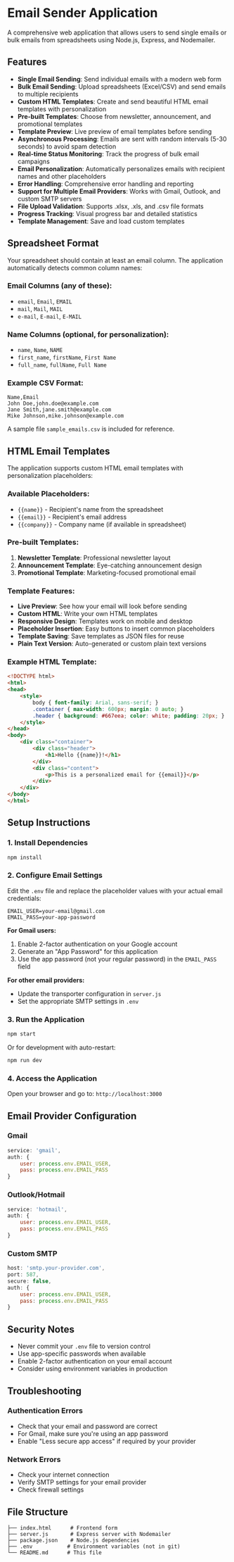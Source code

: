 # Email Sender Application

A comprehensive web application that allows users to send single emails or bulk emails from spreadsheets using Node.js, Express, and Nodemailer.

## Features

- **Single Email Sending**: Send individual emails with a modern web form
- **Bulk Email Sending**: Upload spreadsheets (Excel/CSV) and send emails to multiple recipients
- **Custom HTML Templates**: Create and send beautiful HTML email templates with personalization
- **Pre-built Templates**: Choose from newsletter, announcement, and promotional templates
- **Template Preview**: Live preview of email templates before sending
- **Asynchronous Processing**: Emails are sent with random intervals (5-30 seconds) to avoid spam detection
- **Real-time Status Monitoring**: Track the progress of bulk email campaigns
- **Email Personalization**: Automatically personalizes emails with recipient names and other placeholders
- **Error Handling**: Comprehensive error handling and reporting
- **Support for Multiple Email Providers**: Works with Gmail, Outlook, and custom SMTP servers
- **File Upload Validation**: Supports .xlsx, .xls, and .csv file formats
- **Progress Tracking**: Visual progress bar and detailed statistics
- **Template Management**: Save and load custom templates

## Spreadsheet Format

Your spreadsheet should contain at least an email column. The application automatically detects common column names:

### Email Columns (any of these):
- `email`, `Email`, `EMAIL`
- `mail`, `Mail`, `MAIL`  
- `e-mail`, `E-mail`, `E-MAIL`

### Name Columns (optional, for personalization):
- `name`, `Name`, `NAME`
- `first_name`, `firstName`, `First Name`
- `full_name`, `fullName`, `Full Name`

### Example CSV Format:
```csv
Name,Email
John Doe,john.doe@example.com
Jane Smith,jane.smith@example.com
Mike Johnson,mike.johnson@example.com
```

A sample file `sample_emails.csv` is included for reference.

## HTML Email Templates

The application supports custom HTML email templates with personalization placeholders:

### Available Placeholders:
- `{{name}}` - Recipient's name from the spreadsheet
- `{{email}}` - Recipient's email address
- `{{company}}` - Company name (if available in spreadsheet)

### Pre-built Templates:
1. **Newsletter Template**: Professional newsletter layout
2. **Announcement Template**: Eye-catching announcement design
3. **Promotional Template**: Marketing-focused promotional email

### Template Features:
- **Live Preview**: See how your email will look before sending
- **Custom HTML**: Write your own HTML templates
- **Responsive Design**: Templates work on mobile and desktop
- **Placeholder Insertion**: Easy buttons to insert common placeholders
- **Template Saving**: Save templates as JSON files for reuse
- **Plain Text Version**: Auto-generated or custom plain text versions

### Example HTML Template:
```html
<!DOCTYPE html>
<html>
<head>
    <style>
        body { font-family: Arial, sans-serif; }
        .container { max-width: 600px; margin: 0 auto; }
        .header { background: #667eea; color: white; padding: 20px; }
    </style>
</head>
<body>
    <div class="container">
        <div class="header">
            <h1>Hello {{name}}!</h1>
        </div>
        <div class="content">
            <p>This is a personalized email for {{email}}</p>
        </div>
    </div>
</body>
</html>
```

## Setup Instructions

### 1. Install Dependencies

```bash
npm install
```

### 2. Configure Email Settings

Edit the `.env` file and replace the placeholder values with your actual email credentials:

```env
EMAIL_USER=your-email@gmail.com
EMAIL_PASS=your-app-password
```

**For Gmail users:**
1. Enable 2-factor authentication on your Google account
2. Generate an "App Password" for this application
3. Use the app password (not your regular password) in the `EMAIL_PASS` field

**For other email providers:**
- Update the transporter configuration in `server.js`
- Set the appropriate SMTP settings in `.env`

### 3. Run the Application

```bash
npm start
```

Or for development with auto-restart:

```bash
npm run dev
```

### 4. Access the Application

Open your browser and go to: `http://localhost:3000`

## Email Provider Configuration

### Gmail
```javascript
service: 'gmail',
auth: {
    user: process.env.EMAIL_USER,
    pass: process.env.EMAIL_PASS
}
```

### Outlook/Hotmail
```javascript
service: 'hotmail',
auth: {
    user: process.env.EMAIL_USER,
    pass: process.env.EMAIL_PASS
}
```

### Custom SMTP
```javascript
host: 'smtp.your-provider.com',
port: 587,
secure: false,
auth: {
    user: process.env.EMAIL_USER,
    pass: process.env.EMAIL_PASS
}
```

## Security Notes

- Never commit your `.env` file to version control
- Use app-specific passwords when available
- Enable 2-factor authentication on your email account
- Consider using environment variables in production

## Troubleshooting

### Authentication Errors
- Check that your email and password are correct
- For Gmail, make sure you're using an app password
- Enable "Less secure app access" if required by your provider

### Network Errors
- Check your internet connection
- Verify SMTP settings for your email provider
- Check firewall settings

## File Structure

```
├── index.html      # Frontend form
├── server.js       # Express server with Nodemailer
├── package.json    # Node.js dependencies
├── .env           # Environment variables (not in git)
└── README.md      # This file
```
